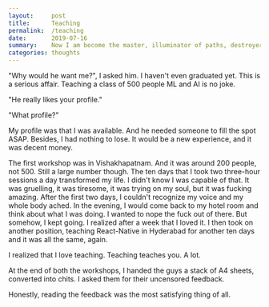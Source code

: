 ```yaml
---
layout:     post
title:      Teaching
permalink:  /teaching
date:       2019-07-16
summary:    Now I am become the master, illuminator of paths, destroyer of ignorance..
categories: thoughts
---
```


"Why would he want me?", I asked him. I haven't even graduated yet. This is a serious affair. Teaching a class of 500 people ML and AI is no joke.

"He really likes your profile."

"What profile?"

My profile was that I was available. And he needed someone to fill the spot ASAP. Besides, I had nothing to lose. It would be a new experience, and it was decent money.

The first workshop was in Vishakhapatnam. And it was around 200 people, not 500. Still a large number though. The ten days that I took two three-hour sessions a day transformed my life.
I didn't know I was capable of that. It was gruelling, it was tiresome, it was trying on my soul, but it was fucking amazing.
After the first two days, I couldn't recognize my voice and my whole body ached. In the evening, I would come back to my hotel room and think about what I was doing. I wanted to nope the fuck out of there.
But somehow, I kept going. I realized after a week that I loved it. I then took on another position, teaching React-Native in Hyderabad for another ten days and it was all the same, again.

I realized that I love teaching. Teaching teaches you. A lot.

At the end of both the workshops, I handed the guys a stack of A4 sheets, converted into chits. I asked them for their uncensored feedback. 

Honestly, reading the feedback was the most satisfying thing of all.
